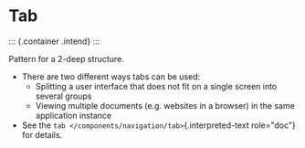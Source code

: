 Tab
===

::: {.container .intend}
:::

Pattern for a 2-deep structure.

-   There are two different ways tabs can be used:
    -   Splitting a user interface that does not fit on a single screen
        into several groups
    -   Viewing multiple documents (e.g. websites in a browser) in the
        same application instance
-   See the `tab </components/navigation/tab>`{.interpreted-text
    role="doc"} for details.
